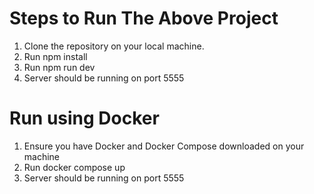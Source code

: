 # Steps to Run The Above Project
1. Clone the repository on your local machine.
2. Run npm install
3. Run npm run dev
4. Server should be running on port 5555 

# Run using Docker
1. Ensure you have Docker and Docker Compose downloaded on your machine
2. Run docker compose up
3. Server should be running on port 5555